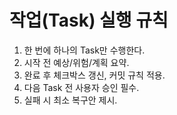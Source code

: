 # 작업(Task) 실행 규칙

1. 한 번에 하나의 Task만 수행한다.
2. 시작 전 예상/위험/계획 요약.
3. 완료 후 체크박스 갱신, 커밋 규칙 적용.
4. 다음 Task 전 사용자 승인 필수.
5. 실패 시 최소 복구안 제시.
